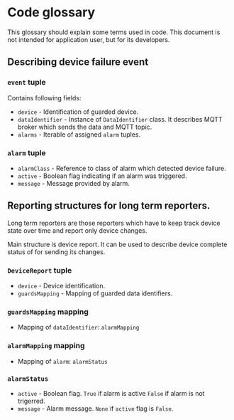 # Code glossary

This glossary should explain some terms used in code. This document is not intended for application user, but for its developers.

## Describing device failure event

### `event` tuple

Contains following fields:

 - `device` - Identification of guarded device.
 - `dataIdentifier` - Instance of `DataIdentifier` class. It describes MQTT broker which
    sends the data and MQTT topic.
 - `alarms` - Iterable of assigned `alarm` tuples.

### `alarm` tuple

 - `alarmClass` - Reference to class of alarm which detected device failure.
 - `active` - Boolean flag indicating if an alarm was triggered.
 - `message` - Message provided by alarm.

## Reporting structures for long term reporters.

Long term reporters are those reporters which have to keep track device state over time
and report only device changes.

Main structure is device report. It can be used to describe device complete status of for
sending its changes.

### `DeviceReport` tuple

 - `device` - Device identification.
 - `guardsMapping` - Mapping of guarded data identifiers.

### `guardsMapping` mapping

 - Mapping of `dataIdentifier`: `alarmMapping`

### `alarmMapping` mapping

 - Mapping of `alarm`: `alarmStatus`

### `alarmStatus`

 - `active` - Boolean flag. `True` if alarm is active `False` if alarm is not trigerred.
 - `message` - Alarm message. `None` if `active` flag is `False`.

